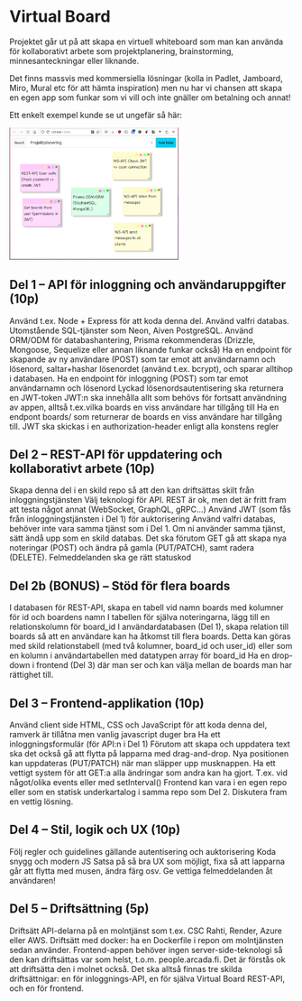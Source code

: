 # Virtual Board

Projektet går ut på att skapa en virtuell whiteboard som man kan använda för kollaborativt arbete som projektplanering, brainstorming, minnesanteckningar eller liknande.

Det finns massvis med kommersiella lösningar (kolla in Padlet, Jamboard, Miro, Mural etc för att hämta inspiration) men nu har vi chansen att skapa en egen app som funkar som vi vill och inte gnäller om betalning och annat!

Ett enkelt exempel kunde se ut ungefär så här: 

<img src="/assets/images/uppgift.png" width="300">

## Del 1 – API för inloggning och användaruppgifter (10p)

Använd t.ex. Node + Express för att koda denna del.
Använd valfri databas. Utomstående SQL-tjänster som Neon, Aiven PostgreSQL.
Använd ORM/ODM för databashantering, Prisma rekommenderas (Drizzle, Mongoose, Sequelize eller annan liknande funkar också)
Ha en endpoint för skapande av ny användare (POST) som tar emot att användarnamn och lösenord, saltar+hashar lösenordet (använd t.ex. bcrypt), och sparar alltihop i databasen.
Ha en endpoint för inloggning (POST) som tar emot användarnamn och lösenord
Lyckad lösenordsautentisering ska returnera en JWT-token
JWT:n ska innehålla allt som behövs för fortsatt användning av appen, alltså t.ex.vilka boards en viss användare har tillgång till
Ha en endpont boards/ som returnerar de boards en viss användare har tillgång till.
JWT ska skickas i en authorization-header enligt alla konstens regler
 

## Del 2 – REST-API för uppdatering och kollaborativt arbete (10p)

Skapa denna del i en skild repo så att den kan driftsättas skilt från inloggningstjänsten
Välj teknologi för API. REST är ok, men det är fritt fram att testa något annat (WebSocket, GraphQL, gRPC...)
Använd JWT (som fås från inloggningstjänsten i Del 1) för auktorisering
Använd valfri databas, behöver inte vara samma tjänst som i Del 1. Om ni använder samma tjänst, sätt ändå upp som en skild databas.
Det ska förutom GET gå att skapa nya noteringar  (POST) och ändra på gamla (PUT/PATCH), samt radera (DELETE). 
Felmeddelanden ska ge rätt statuskod
 

## Del 2b (BONUS) – Stöd för flera boards

I databasen för REST-API, skapa en tabell vid namn boards med kolumner för id och boardens namn
I tabellen för själva noteringarna, lägg till en relationskolumn för board_id 
I användardatabasen (Del 1), skapa relation till boards så att en användare kan ha åtkomst till flera boards. Detta kan göras med skild relationstabell (med två kolumner, board_id och user_id) eller som en kolumn i användartabellen med datatypen array för board_id
Ha en drop-down i frontend (Del 3) där man ser och kan välja mellan de boards man har rättighet till.
 

## Del 3 – Frontend-applikation (10p)

Använd client side HTML, CSS och JavaScript för att koda denna del, ramverk är tillåtna men vanlig javascript duger bra
Ha ett inloggningsformulär (för API:n i Del 1)
Förutom att skapa och uppdatera text ska det också gå att flytta på lapparna med drag-and-drop. Nya positionen kan uppdateras (PUT/PATCH) när man släpper upp musknappen.
Ha ett vettigt system för att GET:a alla ändringar som andra kan ha gjort. T.ex. vid något/olika events eller med setInterval()
Frontend kan vara i en egen repo eller som en statisk underkartalog i samma repo som Del 2. Diskutera fram en vettig lösning.

## Del 4 – Stil, logik och UX (10p)

Följ regler och guidelines gällande autentisering och auktorisering
Koda snygg och modern JS
Satsa på så bra UX som möjligt, fixa så att lapparna går att flytta med musen, ändra färg osv.
Ge vettiga felmeddelanden åt användaren!

## Del 5 – Driftsättning (5p)

Driftsätt API-delarna på en molntjänst som t.ex. CSC Rahti, Render, Azure eller AWS.
Driftsätt med docker: ha en Dockerfile i repon om molntjänsten sedan använder.
Frontend-appen behöver ingen server-side-teknologi så den kan driftsättas var som helst, t.o.m. people.arcada.fi. Det är förstås ok att driftsätta den i molnet också.
Det ska alltså finnas tre skilda driftsättnigar: en för inloggnings-API, en för själva Virtual Board REST-API, och en för frontend.